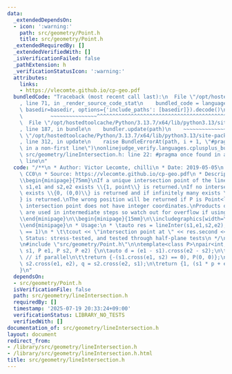 ```yaml
---
data:
  _extendedDependsOn:
  - icon: ':warning:'
    path: src/geometry/Point.h
    title: src/geometry/Point.h
  _extendedRequiredBy: []
  _extendedVerifiedWith: []
  _isVerificationFailed: false
  _pathExtension: h
  _verificationStatusIcon: ':warning:'
  attributes:
    links:
    - https://vlecomte.github.io/cp-geo.pdf
  bundledCode: "Traceback (most recent call last):\n  File \"/opt/hostedtoolcache/Python/3.13.7/x64/lib/python3.13/site-packages/onlinejudge_verify/documentation/build.py\"\
    , line 71, in _render_source_code_stat\n    bundled_code = language.bundle(stat.path,\
    \ basedir=basedir, options={'include_paths': [basedir]}).decode()\n          \
    \         ~~~~~~~~~~~~~~~^^^^^^^^^^^^^^^^^^^^^^^^^^^^^^^^^^^^^^^^^^^^^^^^^^^^^^^^^^^^^^^^^^\n\
    \  File \"/opt/hostedtoolcache/Python/3.13.7/x64/lib/python3.13/site-packages/onlinejudge_verify/languages/cplusplus.py\"\
    , line 187, in bundle\n    bundler.update(path)\n    ~~~~~~~~~~~~~~^^^^^^\n  File\
    \ \"/opt/hostedtoolcache/Python/3.13.7/x64/lib/python3.13/site-packages/onlinejudge_verify/languages/cplusplus_bundle.py\"\
    , line 312, in update\n    raise BundleErrorAt(path, i + 1, \"#pragma once found\
    \ in a non-first line\")\nonlinejudge_verify.languages.cplusplus_bundle.BundleErrorAt:\
    \ src/geometry/lineIntersection.h: line 22: #pragma once found in a non-first\
    \ line\n"
  code: "/**\n * Author: Victor Lecomte, chilli\n * Date: 2019-05-05\n * License:\
    \ CC0\n * Source: https://vlecomte.github.io/cp-geo.pdf\n * Description:\\\\\n\
    \\begin{minipage}{75mm}\nIf a unique intersection point of the lines going through\
    \ s1,e1 and s2,e2 exists \\{1, point\\} is returned.\nIf no intersection point\
    \ exists \\{0, (0,0)\\} is returned and if infinitely many exists \\{-1, (0,0)\\\
    } is returned.\nThe wrong position will be returned if P is Point<ll> and the\
    \ intersection point does not have integer coordinates.\nProducts of three coordinates\
    \ are used in intermediate steps so watch out for overflow if using int or ll.\n\
    \\end{minipage}\n\\begin{minipage}{15mm}\n\\includegraphics[width=\\textwidth]{src/geometry/lineIntersection}\n\
    \\end{minipage}\n * Usage:\n * \tauto res = lineInter(s1,e1,s2,e2);\n * \tif (res.first\
    \ == 1)\n * \t\tcout << \"intersection point at \" << res.second << endl;\n *\
    \ Status: stress-tested, and tested through half-plane tests\n */\n#pragma once\n\
    \n#include \"src/geometry/Point.h\"\n\ntemplate<class P>\npair<int, P> lineInter(P\
    \ s1, P e1, P s2, P e2) {\n\tauto d = (e1 - s1).cross(e2 - s2);\n\tif (d == 0)\
    \ // if parallel\n\t\treturn {-(s1.cross(e1, s2) == 0), P(0, 0)};\n\tauto p =\
    \ s2.cross(e1, e2), q = s2.cross(e2, s1);\n\treturn {1, (s1 * p + e1 * q) / d};\n\
    }\n"
  dependsOn:
  - src/geometry/Point.h
  isVerificationFile: false
  path: src/geometry/lineIntersection.h
  requiredBy: []
  timestamp: '2025-07-19 20:33:24+09:00'
  verificationStatus: LIBRARY_NO_TESTS
  verifiedWith: []
documentation_of: src/geometry/lineIntersection.h
layout: document
redirect_from:
- /library/src/geometry/lineIntersection.h
- /library/src/geometry/lineIntersection.h.html
title: src/geometry/lineIntersection.h
---
```

